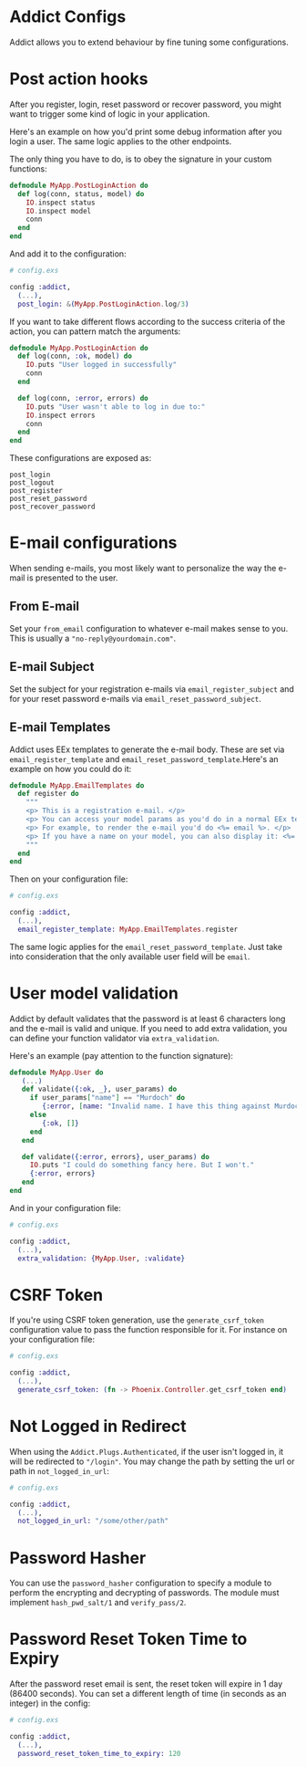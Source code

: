 # Addict Configs

Addict allows you to extend behaviour by fine tuning some configurations.

# Post action hooks

After you register, login, reset password or recover password, you might want to trigger some kind of logic in your application.

Here's an example on how you'd print some debug information after you login a user. The same logic applies to the other endpoints.

The only thing you have to do, is to obey the signature in your custom functions:

```elixir
defmodule MyApp.PostLoginAction do
  def log(conn, status, model) do
    IO.inspect status
    IO.inspect model
    conn
  end
end
```

And add it to the configuration:

```elixir
# config.exs

config :addict,
  (...),
  post_login: &(MyApp.PostLoginAction.log/3)
```

If you want to take different flows according to the success criteria of the action, you can pattern match the arguments:

```elixir
defmodule MyApp.PostLoginAction do
  def log(conn, :ok, model) do
    IO.puts "User logged in successfully"
    conn
  end

  def log(conn, :error, errors) do
    IO.puts "User wasn't able to log in due to:"
    IO.inspect errors
    conn
  end
end
```

These configurations are exposed as:
```
post_login
post_logout
post_register
post_reset_password
post_recover_password
```

# E-mail configurations

When sending e-mails, you most likely want to personalize the way the e-mail is presented to the user.

## From E-mail

Set your `from_email` configuration to whatever e-mail makes sense to you. This is usually a `"no-reply@yourdomain.com"`.

## E-mail Subject

Set the subject for your registration e-mails via `email_register_subject` and for your reset password e-mails via `email_reset_password_subject`.

## E-mail Templates

Addict uses EEx templates to generate the e-mail body. These are set via `email_register_template` and `email_reset_password_template`.Here's an example on how you could do it:

```elixir
defmodule MyApp.EmailTemplates do
  def register do
    """
    <p> This is a registration e-mail. </p>
    <p> You can access your model params as you'd do in a normal EEx template</p>
    <p> For example, to render the e-mail you'd do <%= email %>. </p>
    <p> If you have a name on your model, you can also display it: <%= name %>. </p>
    """
  end
end
```

Then on your configuration file:

```elixir
# config.exs

config :addict,
  (...),
  email_register_template: MyApp.EmailTemplates.register
```

The same logic applies for the `email_reset_password_template`. Just take into consideration that the only available user field will be `email`.

# User model validation

Addict by default validates that the password is at least 6 characters long and the e-mail is valid and unique. If you need to add extra validation, you can define your function validator via `extra_validation`.

Here's an example (pay attention to the function signature):

```elixir
defmodule MyApp.User do
   (...)
   def validate({:ok, _}, user_params) do
     if user_params["name"] == "Murdoch" do
        {:error, [name: "Invalid name. I have this thing against Murdoch."]}
     else
        {:ok, []}
     end
   end

   def validate({:error, errors}, user_params) do
     IO.puts "I could do something fancy here. But I won't."
     {:error, errors}
   end
end
```

And in your configuration file:

```elixir
# config.exs

config :addict,
  (...),
  extra_validation: {MyApp.User, :validate}
```

# CSRF Token

If you're using CSRF token generation, use the `generate_csrf_token` configuration value to pass the function responsible for it. For instance on your configuration file:

```elixir
# config.exs

config :addict,
  (...),
  generate_csrf_token: (fn -> Phoenix.Controller.get_csrf_token end)
```

# Not Logged in Redirect

When using the `Addict.Plugs.Authenticated`, if the user isn't logged in, it will be redirected to `"/login"`. You may change the path by setting the url or path in `not_logged_in_url`:

```elixir
# config.exs

config :addict,
  (...),
  not_logged_in_url: "/some/other/path"
```

# Password Hasher

You can use the `password_hasher` configuration to specify a module to perform the encrypting and decrypting of passwords. The module must implement `hash_pwd_salt/1` and `verify_pass/2`.

# Password Reset Token Time to Expiry

After the password reset email is sent, the reset token will expire in 1 day (86400 seconds). You can set a different length of time (in seconds as an integer) in the config:

```elixir
# config.exs

config :addict,
  (...),
  password_reset_token_time_to_expiry: 120
```
